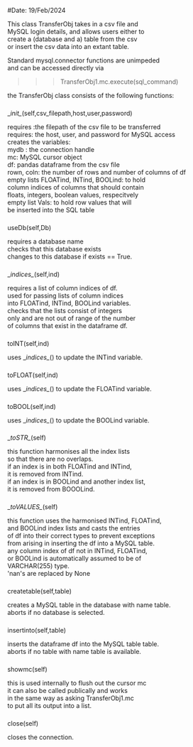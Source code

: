 #Date: 19/Feb/2024

This class TransferObj takes in a csv file and  
MySQL login details, and allows users either to  
create a (database and a) table from the csv  
or insert the csv data into an extant table. 

Standard mysql.connector functions are unimpeded  
and can be accessed directly via 

>>>TransferObj1.mc.execute(sql_command)

the TransferObj class consists of the following functions: 

###

\__init\__(self,csv_filepath,host,user,password)

requires :the filepath of the csv file to be transferred  
requires: the host, user, and password for MySQL access  
creates the variables:  
mydb : the connection handle  
mc: MySQL cursor object  
df: pandas dataframe from the csv file  
rown, coln: the number of rows and number of columns of df   
empty lists FLOATind, INTind, BOOLind: to hold   
column indices of columns that should contain  
floats, integers, boolean values, respecitvely  
empty list Vals: to hold row values that will   
be inserted into the SQL table  

###

useDb(self,Db) 

requires a database name  
checks that this database exists   
changes to this database if exists == True.  

###

\__indices\__(self,ind)

requires a list of column indices of df.  
used for passing lists of column indices  
into FLOATind, INTind, BOOLind variables.  
checks that the lists consist of integers  
only and are not out of range of the number   
of columns that exist in the dataframe df.  

###

toINT(self,ind)

uses \__indices\__() to update the INTind variable.  

###

toFLOAT(self,ind)

uses \__indices\__() to update the FLOATind variable.  

###

toBOOL(self,ind)

uses \__indices\__() to update the BOOLind variable.  

###

\__toSTR\__(self)

this function harmonises all the index lists  
so that there are no overlaps.   
if an index is in both FLOATind and INTind,   
it is removed from INTind.  
if an index is in BOOLind and another index list,  
it is removed from BOOOLind.  

###

\__toVALUES\__(self)

this function uses the harmonised INTind, FLOATind,   
and BOOLind index lists and casts the entries   
of df into their correct types to prevent exceptions   
from arising in inserting the df into a MySQL table.  
any column index of df not in INTind, FLOATind,   
or BOOLind is automatically assumed to be of   
VARCHAR(255) type.  
'nan's are replaced by None

###

createtable(self,table)  

creates a MySQL table in the database with name table.  
aborts if no database is selected.  

###

insertinto(self,table)  

inserts the dataframe df into the MySQL table table.  
aborts if no table with name table is available.  

###

showmc(self)

this is used internally to flush out the cursor mc  
it can also be called publically and works   
in the same way as asking TransferObj1.mc   
to put all its output into a list.  

###

close(self)

closes the connection.  



